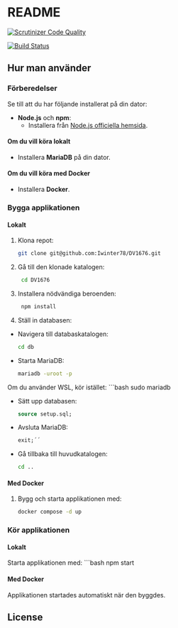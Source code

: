 # README
[![Scrutinizer Code Quality](https://scrutinizer-ci.com/g/Iwinter78/DV1676/badges/quality-score.png?b=main&s=dd5f89243c5c23c76581baa5111fa95c1988200a)](https://scrutinizer-ci.com/g/Iwinter78/DV1676/?branch=main)

[![Build Status](https://scrutinizer-ci.com/g/Iwinter78/DV1676/badges/build.png?b=main&s=0cae53a69b22388695801fc9c4d12f862708edfa)](https://scrutinizer-ci.com/g/Iwinter78/DV1676/build-status/main)

## Hur man använder

### Förberedelser

Se till att du har följande installerat på din dator:

- **Node.js** och **npm**:
  - Installera från [Node.js officiella hemsida](https://nodejs.org/en/download/package-manager).

#### Om du vill köra lokalt

- Installera **MariaDB** på din dator.

#### Om du vill köra med Docker

- Installera **Docker**.

### Bygga applikationen

#### Lokalt

1. Klona repot:
   ```bash
   git clone git@github.com:Iwinter78/DV1676.git

2. Gå till den klonade katalogen:
   ```bash
    cd DV1676

3. Installera nödvändiga beroenden:
   ```bash
    npm install

4. Ställ in databasen:
- Navigera till databaskatalogen:
    ```bash
    cd db
- Starta MariaDB:
    ```bash
    mariadb -uroot -p
Om du använder WSL, kör istället:
    ```bash
    sudo mariadb
- Sätt upp databasen:
    ```sql
    source setup.sql;
- Avsluta MariaDB:
    ```sql
    exit;´´
- Gå tillbaka till huvudkatalogen:
    ```bash
    cd ..

#### Med Docker
1. Bygg och starta applikationen med:
    ```bash
    docker compose -d up

### Kör applikationen

#### Lokalt
Starta applikationen med:
    ```bash
    npm start

#### Med Docker
Applikationen startades automatiskt när den byggdes.

## License

